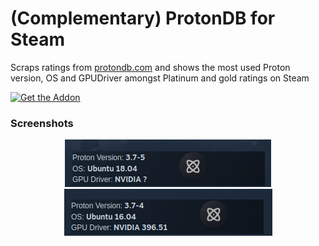 # (Complementary) ProtonDB for Steam
Scraps ratings from [protondb.com](https://www.protondb.com/) and shows the most used Proton version, OS and GPUDriver amongst Platinum and gold ratings  on Steam

[![Get the Addon](https://addons.cdn.mozilla.net/static/img/addons-buttons/AMO-button_1.png)](https://addons.mozilla.org/en-US/firefox/addon/complprotondb-for-steam/)

### Screenshots

<div align=center>

![Screenshot | scraped information no man's sky](screenshots/screenshot_no_man_sky.png)
![Screenshot | scraped information the witcher 3](screenshots/screenshot_witcher_3.png)

</div>
